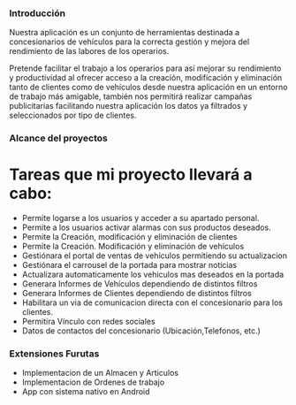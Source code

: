 ### Introducción


Nuestra aplicación es un conjunto de herramientas destinada a concesionarios de vehículos para la correcta gestión y mejora del rendimiento de las labores de los operarios.

Pretende facilitar el trabajo a los operarios para así mejorar su rendimiento y productividad al ofrecer acceso a la creación, modificación y eliminación tanto de clientes como de vehículos desde nuestra aplicación en un entorno de trabajo más amigable, también nos permitirá realizar campañas publicitarias facilitando nuestra aplicación los datos ya filtrados y seleccionados por tipo de clientes.


### Alcance del proyectos


# Tareas que mi proyecto llevará a cabo:
- Permite logarse a los usuarios y acceder a su apartado personal.
- Permite a los usuarios activar alarmas con sus productos deseados.
- Permite la Creación, modificación y eliminación de clientes
- Permite la Creación. Modificación y eliminación de vehículos
- Gestiónara el portal de ventas de vehículos permitiendo su actualizacion
- Gestiónara el carrousel de la portada para mostrar noticias
- Actualizara automaticamente los vehiculos mas deseados en la portada
- Generara Informes de Vehículos dependiendo de distintos filtros
- Generara Informes de Clientes dependiendo de distintos filtros
- Habilitara un via de comunicacion directa con el concesionario para los clientes.
- Permitira Vínculo con redes sociales
- Datos de contactos del concesionario (Ubicación,Telefonos, etc.)


### Extensiones Furutas
- Implementacion de un Almacen y Articulos
- Implementacion de Ordenes de trabajo
- App con sistema nativo en Android